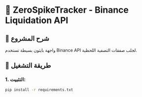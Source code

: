 # 🚀 ZeroSpikeTracker - Binance Liquidation API

## 📌 شرح المشروع
واجهة بايثون بسيطة تستخدم Binance API لجلب صفقات التصفية اللحظية.

## 🧪 طريقة التشغيل

### 1. التثبيت:
```bash
pip install -r requirements.txt
